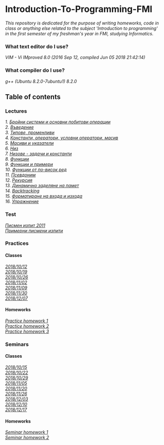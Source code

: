 # Introduction-To-Programming-FMI

_This repository is dedicated for the purpose of writing homeworks, code in class or anything else related to the subject 'Introduction to programming' in the first semester of my freshman's year in FMI, studying Informatics._

### What text editor do I use?

_VIM - Vi IMproved 8.0 (2016 Sep 12, compiled Jun 05 2018 21:42:14)_

### What compiler do I use?

_g++ (Ubuntu 8.2.0-7ubuntu1) 8.2.0_

## Table of contents

### Lectures
_1. [Бройни системи и основни побитови операции](./Lectures/Lectures/Бройни%20системи%20и%20основни%20побитови%20операции.pdf)_</br>
_2. [Въведение](./Lectures/Lectures/Въведение.pdf)_</br>
_3. [Типове, променливи](./Lectures/Lectures/Типове,%20променливи.pdf)_</br>
_4. [Константи, оператори, условни оператори, масив](./Lectures/Lectures/Константи%2C%20оператори%2C%20условни%20оператори.pdf)_</br>
_5. [Масиви и указатели](./Lectures/Lectures/Масиви%2C%20указатели.pdf)_</br>
_6. [Низ](./Lectures/Lectures/Низ.pdf)_</br>
_7. [Низове - задачи и константи](./Lectures/Lectures/Низове%20-%20задачи%20и%20константи.pdf)_</br>
_8. [Функции](./Lectures/Lectures/Функции.pdf)_</br>
_9. [Функции и примери](./Lectures/Lectures/Функции%20и%20примери.pdf)_</br>
_10. [Функции от по-висок ред](./Lectures/Lectures/Функции%20от%20по-висок%20ред.pdf)_</br>
_11. [Псевдоним](./Lectures/Lectures/Псевдоним.pdf)_</br>
_12. [Рекурсия](./Lectures/Lectures/Рекурсия.pdf)_</br>
_13. [Динамично заделяне на памет](./Lectures/Lectures/Динамично%20заделяне%20на%20памет.pdf)_</br>
_14. [Backtracking](./Lectures/Lectures/Backtracking.pdf)_</br>
_15. [Форматиране на входа и изхода](./Lectures/Lectures/Форматиране%20на%20входа%20и%20изхода.pdf)_</br>
_16. [Упражнение](./Lectures/Lectures/Упражнение.pdf)_</br>

### Test

_[Писмен изпит 2011](./Lectures/Tests/Писмен%20изпит%202011.pdf)_</br>
_[Примерни писмени изпити](./Lectures/Tests/Примерни%20писмени%20изпити.pdf)_</br>

### Practices

#### Classes
_[2018/10/12](./Practices/Tasks/2018/10/12)_</br>
_[2018/10/19](./Practices/Tasks/2018/10/19)_</br>
_[2018/10/26](./Practices/Tasks/2018/10/26)_</br>
_[2018/11/02](./Practices/Tasks/2018/11/02)_</br>
_[2018/11/09](./Practices/Tasks/2018/11/09)_</br>
_[2018/11/30](./Practices/Tasks/2018/11/30)_</br>
_[2018/12/07](./Practices/Tasks/2018/12/07)_</br>

#### Homeworks
_[Practice homework 1](./Practices/Homeworks/Homework_1)_</br>
_[Practice homework 2](./Practices/Homeworks/Homework_2)_</br>
_[Practice homework 3](./Practices/Homeworks/Homework_3)_</br>

### Seminars

#### Classes
_[2018/10/15](./Seminars/Tasks/2018/10/15)_</br>
_[2018/10/22](./Seminars/Tasks/2018/10/22)_</br>
_[2018/10/29](./Seminars/Tasks/2018/10/29)_</br>
_[2018/11/05](./Seminars/Tasks/2018/11/05)_</br>
_[2018/11/20](./Seminars/Tasks/2018/11/20)_</br>
_[2018/11/26](./Seminars/Tasks/2018/11/26)_</br>
_[2018/12/03](./Seminars/Tasks/2018/12/03)_</br>
_[2018/12/10](./Seminars/Tasks/2018/12/10)_</br>
_[2018/12/17](./Seminars/Tasks/2018/12/17)_</br>

#### Homeworks
_[Seminar homework 1](./Seminars/Homeworks/Homework_1)_</br>
_[Seminar homework 2](./Seminars/Homeworks/Homework_2)_</br>
